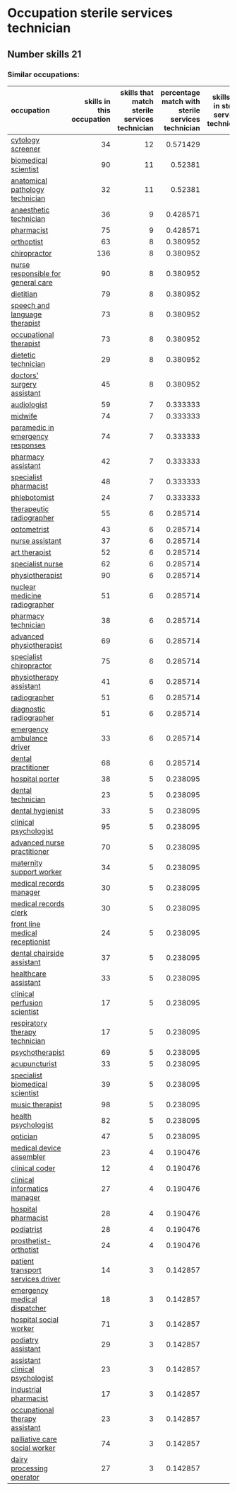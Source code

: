 # Occupation sterile services technician
## Number skills 21
### Similar occupations:
| occupation                                                                  |   skills in this occupation |   skills that match sterile services technician |   percentage match with sterile services technician |   skills not in sterile services technician |
|:----------------------------------------------------------------------------|----------------------------:|------------------------------------------------:|----------------------------------------------------:|--------------------------------------------:|
| [cytology screener](cytology_screener.md)                                   |                          34 |                                              12 |                                            0.571429 |                                          22 |
| [biomedical scientist](biomedical_scientist.md)                             |                          90 |                                              11 |                                            0.52381  |                                          79 |
| [anatomical pathology technician](anatomical_pathology_technician.md)       |                          32 |                                              11 |                                            0.52381  |                                          21 |
| [anaesthetic technician](anaesthetic_technician.md)                         |                          36 |                                               9 |                                            0.428571 |                                          27 |
| [pharmacist](pharmacist.md)                                                 |                          75 |                                               9 |                                            0.428571 |                                          66 |
| [orthoptist](orthoptist.md)                                                 |                          63 |                                               8 |                                            0.380952 |                                          55 |
| [chiropractor](chiropractor.md)                                             |                         136 |                                               8 |                                            0.380952 |                                         128 |
| [nurse responsible for general care](nurse_responsible_for_general_care.md) |                          90 |                                               8 |                                            0.380952 |                                          82 |
| [dietitian](dietitian.md)                                                   |                          79 |                                               8 |                                            0.380952 |                                          71 |
| [speech and language therapist](speech_and_language_therapist.md)           |                          73 |                                               8 |                                            0.380952 |                                          65 |
| [occupational therapist](occupational_therapist.md)                         |                          73 |                                               8 |                                            0.380952 |                                          65 |
| [dietetic technician](dietetic_technician.md)                               |                          29 |                                               8 |                                            0.380952 |                                          21 |
| [doctors' surgery assistant](doctors'_surgery_assistant.md)                 |                          45 |                                               8 |                                            0.380952 |                                          37 |
| [audiologist](audiologist.md)                                               |                          59 |                                               7 |                                            0.333333 |                                          52 |
| [midwife](midwife.md)                                                       |                          74 |                                               7 |                                            0.333333 |                                          67 |
| [paramedic in emergency responses](paramedic_in_emergency_responses.md)     |                          74 |                                               7 |                                            0.333333 |                                          67 |
| [pharmacy assistant](pharmacy_assistant.md)                                 |                          42 |                                               7 |                                            0.333333 |                                          35 |
| [specialist pharmacist](specialist_pharmacist.md)                           |                          48 |                                               7 |                                            0.333333 |                                          41 |
| [phlebotomist](phlebotomist.md)                                             |                          24 |                                               7 |                                            0.333333 |                                          17 |
| [therapeutic radiographer](therapeutic_radiographer.md)                     |                          55 |                                               6 |                                            0.285714 |                                          49 |
| [optometrist](optometrist.md)                                               |                          43 |                                               6 |                                            0.285714 |                                          37 |
| [nurse assistant](nurse_assistant.md)                                       |                          37 |                                               6 |                                            0.285714 |                                          31 |
| [art therapist](art_therapist.md)                                           |                          52 |                                               6 |                                            0.285714 |                                          46 |
| [specialist nurse](specialist_nurse.md)                                     |                          62 |                                               6 |                                            0.285714 |                                          56 |
| [physiotherapist](physiotherapist.md)                                       |                          90 |                                               6 |                                            0.285714 |                                          84 |
| [nuclear medicine radiographer](nuclear_medicine_radiographer.md)           |                          51 |                                               6 |                                            0.285714 |                                          45 |
| [pharmacy technician](pharmacy_technician.md)                               |                          38 |                                               6 |                                            0.285714 |                                          32 |
| [advanced physiotherapist](advanced_physiotherapist.md)                     |                          69 |                                               6 |                                            0.285714 |                                          63 |
| [specialist chiropractor](specialist_chiropractor.md)                       |                          75 |                                               6 |                                            0.285714 |                                          69 |
| [physiotherapy assistant](physiotherapy_assistant.md)                       |                          41 |                                               6 |                                            0.285714 |                                          35 |
| [radiographer](radiographer.md)                                             |                          51 |                                               6 |                                            0.285714 |                                          45 |
| [diagnostic radiographer](diagnostic_radiographer.md)                       |                          51 |                                               6 |                                            0.285714 |                                          45 |
| [emergency ambulance driver](emergency_ambulance_driver.md)                 |                          33 |                                               6 |                                            0.285714 |                                          27 |
| [dental practitioner](dental_practitioner.md)                               |                          68 |                                               6 |                                            0.285714 |                                          62 |
| [hospital porter](hospital_porter.md)                                       |                          38 |                                               5 |                                            0.238095 |                                          33 |
| [dental technician](dental_technician.md)                                   |                          23 |                                               5 |                                            0.238095 |                                          18 |
| [dental hygienist](dental_hygienist.md)                                     |                          33 |                                               5 |                                            0.238095 |                                          28 |
| [clinical psychologist](clinical_psychologist.md)                           |                          95 |                                               5 |                                            0.238095 |                                          90 |
| [advanced nurse practitioner](advanced_nurse_practitioner.md)               |                          70 |                                               5 |                                            0.238095 |                                          65 |
| [maternity support worker](maternity_support_worker.md)                     |                          34 |                                               5 |                                            0.238095 |                                          29 |
| [medical records manager](medical_records_manager.md)                       |                          30 |                                               5 |                                            0.238095 |                                          25 |
| [medical records clerk](medical_records_clerk.md)                           |                          30 |                                               5 |                                            0.238095 |                                          25 |
| [front line medical receptionist](front_line_medical_receptionist.md)       |                          24 |                                               5 |                                            0.238095 |                                          19 |
| [dental chairside assistant](dental_chairside_assistant.md)                 |                          37 |                                               5 |                                            0.238095 |                                          32 |
| [healthcare assistant](healthcare_assistant.md)                             |                          33 |                                               5 |                                            0.238095 |                                          28 |
| [clinical perfusion scientist](clinical_perfusion_scientist.md)             |                          17 |                                               5 |                                            0.238095 |                                          12 |
| [respiratory therapy technician](respiratory_therapy_technician.md)         |                          17 |                                               5 |                                            0.238095 |                                          12 |
| [psychotherapist](psychotherapist.md)                                       |                          69 |                                               5 |                                            0.238095 |                                          64 |
| [acupuncturist](acupuncturist.md)                                           |                          33 |                                               5 |                                            0.238095 |                                          28 |
| [specialist biomedical scientist](specialist_biomedical_scientist.md)       |                          39 |                                               5 |                                            0.238095 |                                          34 |
| [music therapist](music_therapist.md)                                       |                          98 |                                               5 |                                            0.238095 |                                          93 |
| [health psychologist](health_psychologist.md)                               |                          82 |                                               5 |                                            0.238095 |                                          77 |
| [optician](optician.md)                                                     |                          47 |                                               5 |                                            0.238095 |                                          42 |
| [medical device assembler](medical_device_assembler.md)                     |                          23 |                                               4 |                                            0.190476 |                                          19 |
| [clinical coder](clinical_coder.md)                                         |                          12 |                                               4 |                                            0.190476 |                                           8 |
| [clinical informatics manager](clinical_informatics_manager.md)             |                          27 |                                               4 |                                            0.190476 |                                          23 |
| [hospital pharmacist](hospital_pharmacist.md)                               |                          28 |                                               4 |                                            0.190476 |                                          24 |
| [podiatrist](podiatrist.md)                                                 |                          28 |                                               4 |                                            0.190476 |                                          24 |
| [prosthetist-orthotist](prosthetist-orthotist.md)                           |                          24 |                                               4 |                                            0.190476 |                                          20 |
| [patient transport services driver](patient_transport_services_driver.md)   |                          14 |                                               3 |                                            0.142857 |                                          11 |
| [emergency medical dispatcher](emergency_medical_dispatcher.md)             |                          18 |                                               3 |                                            0.142857 |                                          15 |
| [hospital social worker](hospital_social_worker.md)                         |                          71 |                                               3 |                                            0.142857 |                                          68 |
| [podiatry assistant](podiatry_assistant.md)                                 |                          29 |                                               3 |                                            0.142857 |                                          26 |
| [assistant clinical psychologist](assistant_clinical_psychologist.md)       |                          23 |                                               3 |                                            0.142857 |                                          20 |
| [industrial pharmacist](industrial_pharmacist.md)                           |                          17 |                                               3 |                                            0.142857 |                                          14 |
| [occupational therapy assistant](occupational_therapy_assistant.md)         |                          23 |                                               3 |                                            0.142857 |                                          20 |
| [palliative care social worker](palliative_care_social_worker.md)           |                          74 |                                               3 |                                            0.142857 |                                          71 |
| [dairy processing operator](dairy_processing_operator.md)                   |                          27 |                                               3 |                                            0.142857 |                                          24 |

